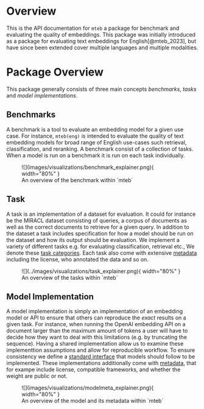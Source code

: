 
# Overview


This is the API documentation for `mteb` a package for benchmark and evaluating the quality of embeddings.
This package was initially introduced as a package for evaluating text embeddings for English[@mteb_2023], but have since been extended cover multiple languages and multiple modalities.
<!-- TODO add [@mmteb_2025] [@mieb_2025]. -->

# Package Overview
This package generally consists of three main concepts *benchmarks*, *tasks* and *model implementations*.

## Benchmarks

A benchmark is a tool to evaluate an embedding model for a given use case. For instance, `mteb(eng)` is intended
to evaluate the quality of text embedding models for broad range of English use-cases such retrieval, classification, and reranking.
A benchmark consist of a collection of tasks. When a model is run on a benchmark it is run on each task individually.


<figure markdown="span">
    ![](images/visualizations/benchmark_explainer.png){ width="80%" }
    <figcaption>An overview of the benchmark within `mteb`</figcaption>
</figure>

## Task

A task is an implementation of a dataset for evaluation. It could for instance be the MIRACL dataset consisting of queries, a corpus of documents
as well as the correct documents to retrieve for a given query. In addition to the dataset a task includes specification for how a model should be run on the dataset and how its output should be evaluation. We implement a variety of different tasks e.g. for evaluating classification, retrieval etc., We denote these [task categories](task.md#metadata). Each task also come with extensive [metadata](api/task.md#metadata) including the license, who annotated the data and so on.

<figure markdown="span">
    ![](../images/visualizations/task_explainer.png){ width="80%" }
    <figcaption>An overview of the tasks within `mteb`</figcaption>
</figure>

## Model Implementation

A model implementation is simply an implementation of an embedding model or API to ensure that others can reproduce the *exact* results on a given task.
For instance, when running the OpenAI embedding API on a document larger than the maximum amount of tokens a user will have to decide how they want to
deal with this limitations (e.g. by truncating the sequence). Having a shared implementation allow us to examine these implementtion assumptions and allow
for reproducible workflow. To ensure consistency we define a [standard interface](api/model.md#the-encoder-interface) that models should follow to be implemented. These implementations additionally come with [metadata](api/model.md#metadata), that for exampe include license, compatible frameworks, and whether the weight are public or not.

<figure markdown="span">
    ![](images/visualizations/modelmeta_explainer.png){ width="80%" }
    <figcaption>An overview of the model and its metadata within `mteb`</figcaption>
</figure>
